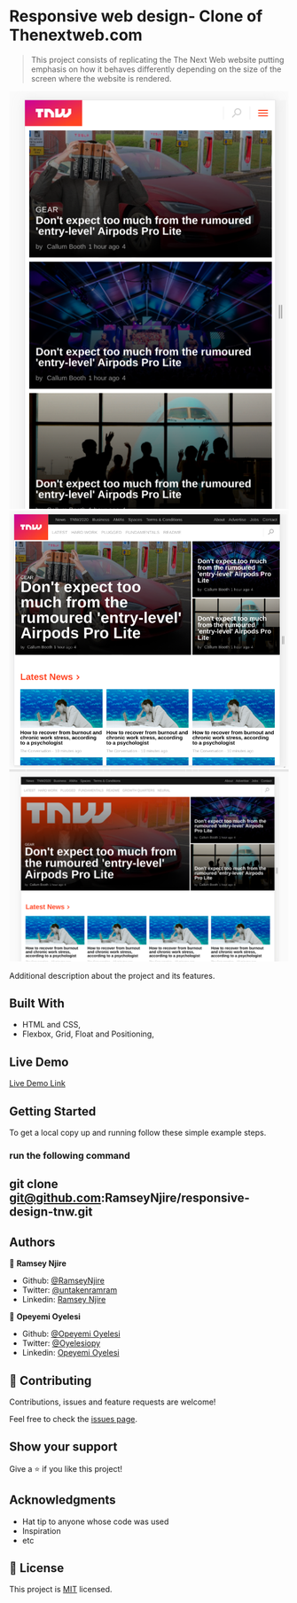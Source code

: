 # Responsive web design- Clone of Thenextweb.com

> This project consists of replicating the The Next Web website putting emphasis on how it behaves differently depending on the size of the screen where the website is rendered.

![screenshot](Images/tnw-mobileview.png)
![screenshot](Images/tnw-tabletview.png)
![screenshot](Images/tnw-desktopview.png)

Additional description about the project and its features.

## Built With

- HTML and CSS,
- Flexbox, Grid, Float and Positioning,

## Live Demo

[Live Demo Link](https://rawcdn.githack.com/RamseyNjire/responsive-design-tnw/6a7421883b75741b4a0e258a3678959d0b802b74/index.html)


## Getting Started


To get a local copy up and running follow these simple example steps.

### run the following command

## git clone git@github.com:RamseyNjire/responsive-design-tnw.git



## Authors

👤 **Ramsey Njire**

- Github: [@RamseyNjire](https://github.com/RamseyNjire)
- Twitter: [@untakenramram](https://twitter.com/untakenramram)
- Linkedin: [Ramsey Njire](https://linkedin.com/ramsey-njire-51984931/)

👤 **Opeyemi Oyelesi**

- Github: [@Opeyemi Oyelesi](https://github.com/Adedayoopeyemi)
- Twitter: [@Oyelesiopy](https://twitter.com/oyelesiopy)
- Linkedin: [Opeyemi Oyelesi](https://linkedin.com//opeyemioyelesi)

## 🤝 Contributing

Contributions, issues and feature requests are welcome!

Feel free to check the [issues page](issues/).

## Show your support

Give a ⭐️ if you like this project!

## Acknowledgments

- Hat tip to anyone whose code was used
- Inspiration
- etc

## 📝 License

This project is [MIT](lic.url) licensed.
